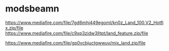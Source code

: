 # modsbeamn


https://www.mediafire.com/file/7gd6mhj449egoml/kn0z_Land_100.V2_Hotfix.zip/file
https://www.mediafire.com/file/c9xp3zidw3lltpt/land_feature.zip/file

https://www.mediafire.com/file/gp0vcbjuctgwwuy/mix_land.zip/file
